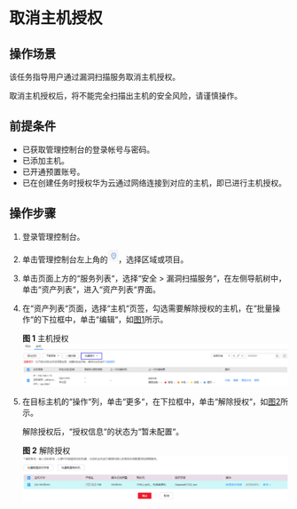 # 取消主机授权<a name="ZH-CN_TOPIC_0115948518"></a>

## 操作场景<a name="section71662048111217"></a>

该任务指导用户通过漏洞扫描服务取消主机授权。

取消主机授权后，将不能完全扫描出主机的安全风险，请谨慎操作。

## 前提条件<a name="section32821257101216"></a>

-   已获取管理控制台的登录帐号与密码。
-   已添加主机。
-   已开通预置账号。
-   已在创建任务时授权华为云通过网络连接到对应的主机，即已进行主机授权。

## 操作步骤<a name="section138591227115716"></a>

1.  登录管理控制台。
2.  单击管理控制台左上角的![](figures/项目.jpg)，选择区域或项目。
3.  单击页面上方的“服务列表“，选择“安全  \>  漏洞扫描服务“，在左侧导航树中，单击“资产列表“，进入“资产列表“界面。
4.  在“资产列表“页面，选择“主机“页签，勾选需要解除授权的主机，在“批量操作“的下拉框中，单击“编辑“，如[图1](#zh-cn_topic_0115832330_fig8223123454)所示。

    **图 1**  主机授权<a name="zh-cn_topic_0115832330_fig8223123454"></a>  
    ![](figures/主机授权.png "主机授权")

5.  在目标主机的“操作“列，单击“更多“，在下拉框中，单击“解除授权“，如[图2](#fig1098202810557)所示。

    解除授权后，“授权信息“的状态为“暂未配置“。

    **图 2**  解除授权<a name="fig1098202810557"></a>  
    ![](figures/解除授权.png "解除授权")


